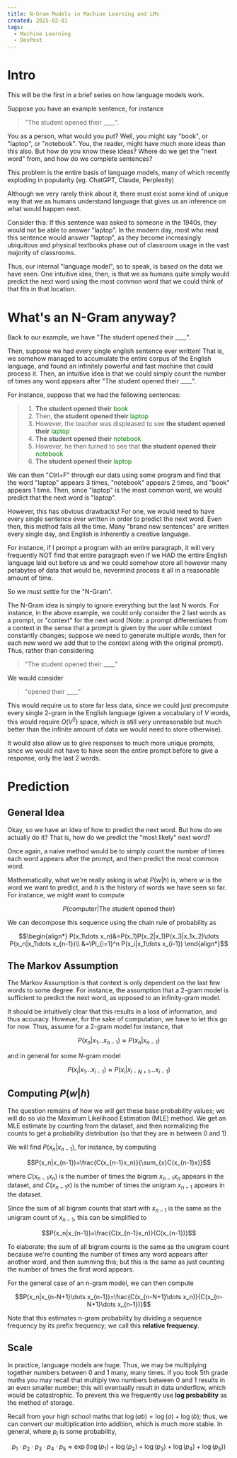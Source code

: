 ```yaml
---
title: N-Gram Models in Machine Learning and LMs
created: 2025-02-01
tags: 
  - Machine Learning
  - DevPost
---
```


# Intro
This will be the first in a brief series on how language models work. 

Suppose you have an example sentence, for instance 

> "The student opened their \_\_\_\_". 

You as a person, what would you put? Well, you might say "book", or "laptop", or "notebook". You, the reader, might have much more ideas than this also. But how do you know these ideas? Where do we get the "next word" from, and how do we complete sentences?

This problem is the entire basis of language models, many of which recently exploding in popularity (eg. ChatGPT, Claude, Perplexity)

Although we very rarely think about it, there must exist some kind of unique way that we as humans understand language that gives us an inference on what would happen next.

Consider this: If this sentence was asked to someone in the 1940s, they would not be able to answer "laptop". In the modern day, most who read this sentence would answer "laptop", as they become increasingly ubiquitous and physical textbooks phase out of classroom usage in the vast majority of classrooms.

Thus, our internal "language model", so to speak, is based on the data we have seen. One intuitive idea, then, is that we as humans quite simply would predict the next word using the most common word that we could think of that fits in that location.

# What's an N-Gram anyway?

Back to our example, we have "The student opened their \_\_\_\_". 

Then, suppose we had every single english sentence ever written! That is, we somehow managed to accumulate the entire corpus of the English language, and found an infinitely powerful and fast machine that could process it. Then, an intuitive idea is that we could simply count the number of times any word appears after "The student opened their \_\_\_\_".

For instance, suppose that we had the following sentences:

> 1. __The student opened their__ <span style="color: green">book</span>
> 2. Then, __the student opened their__ <span style="color: green">laptop</span>
> 3. However, the teacher was displeased to see __the student opened their__ <span style="color: green">laptop</span>
> 4. __The student opened their__ <span style="color: green">notebook</span>
> 5. However, he then turned to see that __the student opened their__ <span style="color: green">notebook</span>
> 6. __The student opened their__ <span style="color: green">laptop</span>

We can then "Ctrl+F" through our data using some program and find that the word "laptop" appears 3 times, "notebook" appears 2 times, and "book" appears 1 time. Then, since "laptop" is the most common word, we would predict that the next word is "laptop".

However, this has obvious drawbacks! For one, we would need to have every single sentence ever written in order to predict the next word. Even then, this method fails all the time. Many "brand new sentences" are written every single day, and English is inherently a creative language.

For instance, if I prompt a program with an entire paragraph, it will very frequently NOT find that entire paragraph even if we HAD the entire English language laid out before us and we could somehow store all however many petabytes of data that would be, nevermind process it all in a reasonable amount of time.

So we must settle for the "N-Gram". 

The N-Gram idea is simply to ignore everything but the last N words. For instance, in the above example, we could only consider the 2 last words as a prompt, or "context" for the next word (Note: a prompt differentiates from a context in the sense that a prompt is given by the user while context constantly changes; suppose we need to generate multiple words, then for each new word we add that to the context along with the original prompt). Thus, rather than considering 

> "The student opened their \_\_\_\_"

We would consider

> "opened their \_\_\_\_"

This would require us to store far less data, since we could just precompute every single 2-gram in the English language (given a vocabulary of $V$ words, this would require $O(V^2)$ space, which is still very unreasonable but much better than the infinite amount of data we would need to store otherwise).

It would also allow us to give responses to much more unique prompts, since we would not have to have seen the entire prompt before to give a response, only the last 2 words.

# Prediction

## General Idea

Okay, so we have an idea of how to predict the next word. But how do we actually do it? That is, how do we predict the "most likely" next word?

Once again, a naive method would be to simply count the number of times each word appears after the prompt, and then predict the most common word. 

Mathematically, what we're really asking is what $P(w|h)$ is, where $w$ is the word we want to predict, and $h$ is the history of words we have seen so far. For instance, we might want to compute 

$$ P(\text{computer}|\text{The student opened their}) $$

We can decompose this sequence using the chain rule of probability as

```math
\begin{align*}
P(x_1\dots x_n)&=P(x_1)P(x_2|x_1)P(x_3|x_1x_2)\dots P(x_n|x_1\dots x_{n-1})\\
&=\Pi_{i=1}^n P(x_i|x_1\dots x_{i-1})
\end{align*}
 ```

## The Markov Assumption

The Markov Assumption is that context is only dependent on the last few words to some degree. For instance, the assumption that a 2-gram model is sufficient to predict the next word, as opposed to an infinity-gram model.

It should be intuitively clear that this results in a loss of information, and thus accuracy. However, for the sake of computation, we have to let this go for now. Thus, assume for a 2-gram model for instance, that

```math
P(x_n|x_1\dots x_{n-1})\approx P(x_n|x_{n-1})
```

and in general for some $N$-gram model

```math
P(x_i|x_1\dots x_{i-1})\approx P(x_i|x_{i-N+1}\dots x_{i-1})
```

## Computing $P(w|h)$

The question remains of how we will get these base probability values; we will do so via the Maximum Likelihood Estimation (MLE) method. We get an MLE estimate by counting from the dataset, and then normalizing the counts to get a probability distribution (so that they are in between 0 and 1)

We will find $P(x_n|x_{n-1})$, for instance, by computing 
```math
P(x_n|x_{n-1})=\frac{C(x_{n-1}x_n)}{\sum_{x}C(x_{n-1}x)}
```

where $C(x_{n-1}x_n)$ is the number of times the bigram $x_{n-1}x_n$ appears in the dataset, and $C(x_{n-1}x)$ is the number of times the unigram $x_{n-1}$ appears in the dataset.

Since the sum of all bigram counts that start with $x_{n-1}$ is the same as the unigram count of $x_{n-1}$, this can be simplified to 

```math
P(x_n|x_{n-1})=\frac{C(x_{n-1}x_n)}{C(x_{n-1})}
```

To elaborate; the sum of all bigram counts is the same as the unigram count because we're counting the number of times any word appears after another word, and then summing this; but this is the same as just counting the number of times the first word appears.

For the general case of an n-gram model, we can then compute

```math
P(x_n|x_{n-N+1}\dots x_{n-1})=\frac{C(x_{n-N+1}\dots x_n)}{C(x_{n-N+1}\dots x_{n-1})}
```

Note that this estimates n-gram probability by dividing a sequence frequency by its prefix frequency; we call this **relative frequency**. 

## Scale

In practice, language models are huge. Thus, we may be multiplying together numbers between 0 and 1 many, many times. If you took 5th grade maths you may recall that multiply two numbers between 0 and 1 results in an even smaller number; this will eventually result in data underflow, which would be catastrophic. To prevent this we frequently use **log probability** as the method of storage.

Recall from your high school maths that $\log(ab)=\log(a)+\log(b)$; thus, we can convert our multiplication into addition, which is much more stable. In general, where $p_i$ is some probability, 

```math
p_1\cdot p_2\cdot p_3\cdot p_4\cdot p_5\approx \exp(\log(p_1)+\log(p_2)+\log(p_3)+\log(p_4)+\log(p_5))
```